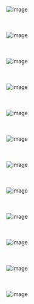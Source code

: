![image](https://user-images.githubusercontent.com/81418010/236379294-e9960bcd-fba1-4bc2-b907-2ff4fa9cd55b.png)
<br><br><br><br>
![image](https://user-images.githubusercontent.com/81418010/236379319-99a23105-8307-42a9-880c-fdf29d14f965.png)
<br><br><br><br>
![image](https://user-images.githubusercontent.com/81418010/236152273-345fe0ec-0ca9-4e15-8601-ea595ad26492.png)
<br><br><br><br>
![image](https://user-images.githubusercontent.com/81418010/236154734-ae8fbfea-f27b-46af-baed-aa2870e7712d.png)
<br><br><br><br>
![image](https://user-images.githubusercontent.com/81418010/236154966-00fb88af-518b-40b5-817e-cf15ada62154.png)
<br><br><br><br>
![image](https://user-images.githubusercontent.com/81418010/236155578-c8ede6db-0198-44d1-b5ac-a5266370ad2b.png)
<br><br><br><br>
![image](https://user-images.githubusercontent.com/81418010/236155797-18734d12-aaf2-43e2-927a-edaff5a9bc5f.png)
<br><br><br><br>
![image](https://user-images.githubusercontent.com/81418010/236380070-6999f5f3-1d74-4d53-94c3-82e66076a4a6.png)
<br><br><br><br>
![image](https://user-images.githubusercontent.com/81418010/236379961-0c719cdb-d4d8-4080-b061-dfd5da8d38a4.png)
<br><br><br><br>
![image](https://user-images.githubusercontent.com/81418010/236380246-f0bcd68c-17cf-4a5a-9fe4-4ae193f79d4d.png)
<br><br><br><br>
![image](https://user-images.githubusercontent.com/81418010/236380357-3124f032-5099-48be-971a-4ff3f0e3bc56.png)
<br><br><br><br>
![image](https://user-images.githubusercontent.com/81418010/236380526-dd6ce628-de47-42e7-a5a9-622058d8854f.png)

